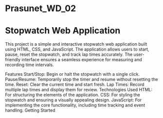 # Prasunet_WD_02
# Stopwatch Web Application
This project is a simple and interactive stopwatch web application built using HTML, CSS, and JavaScript. The application allows users to start, pause, reset the stopwatch, and track lap times accurately. The user-friendly interface ensures a seamless experience for measuring and recording time intervals.

Features
Start/Stop: Begin or halt the stopwatch with a single click.
Pause/Resume: Temporarily stop the timer and resume without resetting the time.
Reset: Clear the current time and start fresh.
Lap Times: Record multiple lap times and display them for review.
Technologies Used
HTML: For structuring the elements of the application.
CSS: For styling the stopwatch and ensuring a visually appealing design.
JavaScript: For implementing the core functionality, including time tracking and event handling.
Getting Started
